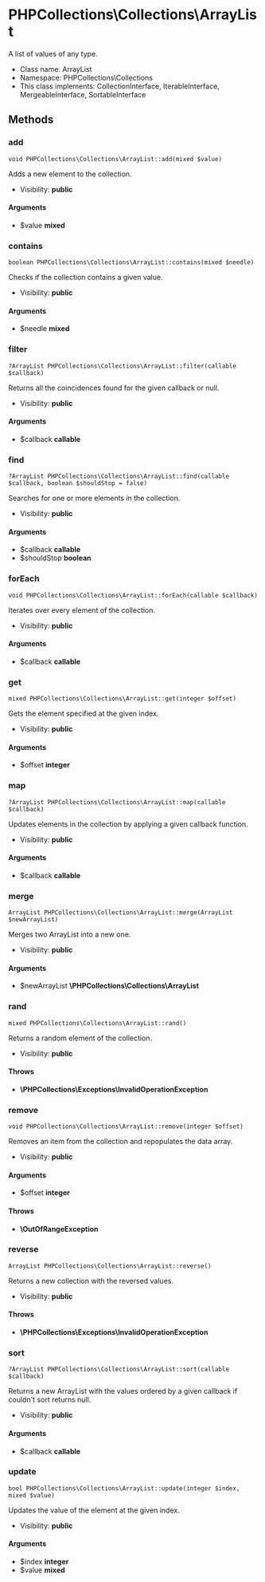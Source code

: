 PHPCollections\Collections\ArrayList
===============

A list of values of any type.

* Class name: ArrayList
* Namespace: PHPCollections\Collections
* This class implements: CollectionInterface, IterableInterface, MergeableInterface, SortableInterface

Methods
-------

### add

    void PHPCollections\Collections\ArrayList::add(mixed $value)

Adds a new element to the collection.

* Visibility: **public**

#### Arguments
* $value **mixed**

### contains

    boolean PHPCollections\Collections\ArrayList::contains(mixed $needle)

 Checks if the collection
 contains a given value.

* Visibility: **public**

#### Arguments
* $needle **mixed**

### filter

    ?ArrayList PHPCollections\Collections\ArrayList::filter(callable $callback)

Returns all the coincidences found
for the given callback or null.

* Visibility: **public**

#### Arguments
* $callback **callable**

### find

    ?ArrayList PHPCollections\Collections\ArrayList::find(callable $callback, boolean $shouldStop = false)

 Searches for one or more elements
 in the collection.

* Visibility: **public**

#### Arguments
* $callback **callable**
* $shouldStop **boolean**

### forEach

    void PHPCollections\Collections\ArrayList::forEach(callable $callback)

Iterates over every element of the collection.

* Visibility: **public**

#### Arguments
* $callback **callable**

### get

    mixed PHPCollections\Collections\ArrayList::get(integer $offset)

Gets the element specified
at the given index.

* Visibility: **public**

#### Arguments
* $offset **integer**

### map

    ?ArrayList PHPCollections\Collections\ArrayList::map(callable $callback)

Updates elements in the collection by
applying a given callback function.

* Visibility: **public**

#### Arguments
* $callback **callable**

### merge

    ArrayList PHPCollections\Collections\ArrayList::merge(ArrayList $newArrayList)

Merges two ArrayList into a new one.

* Visibility: **public**

#### Arguments
* $newArrayList **\PHPCollections\Collections\ArrayList**

### rand

    mixed PHPCollections\Collections\ArrayList::rand()

Returns a random element of
the collection.

* Visibility: **public**

#### Throws
* **\PHPCollections\Exceptions\InvalidOperationException**

### remove

    void PHPCollections\Collections\ArrayList::remove(integer $offset)

Removes an item from the collection
and repopulates the data array.

* Visibility: **public**

#### Arguments
* $offset **integer**

#### Throws
* **\OutOfRangeException**

### reverse

    ArrayList PHPCollections\Collections\ArrayList::reverse()

Returns a new collection with the
reversed values.

* Visibility: **public**

#### Throws
* **\PHPCollections\Exceptions\InvalidOperationException**

### sort

    ?ArrayList PHPCollections\Collections\ArrayList::sort(callable $callback)

Returns a new ArrayList with the values ordered by a given callback if couldn't sort returns null.

* Visibility: **public**

#### Arguments
* $callback **callable**

### update

    bool PHPCollections\Collections\ArrayList::update(integer $index, mixed $value)

 Updates the value of the element
 at the given index.

* Visibility: **public**

#### Arguments
* $index **integer**
* $value **mixed**
